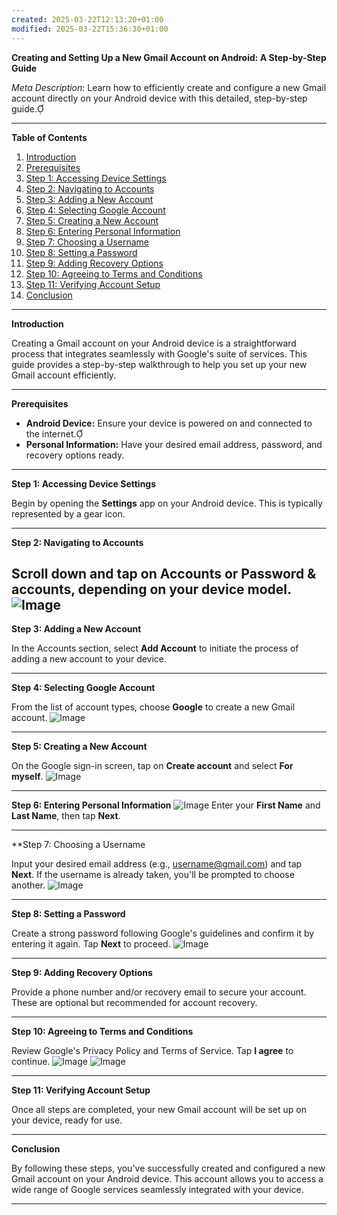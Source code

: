 ```yaml
---
created: 2025-03-22T12:13:20+01:00
modified: 2025-03-22T15:36:30+01:00
---
```


**Creating and Setting Up a New Gmail Account on Android: A Step-by-Step Guide**

*Meta Description:* Learn how to efficiently create and configure a new Gmail account directly on your Android device with this detailed, step-by-step guide.

---

**Table of Contents**

1. [Introduction](#introduction)
2. [Prerequisites](#prerequisites)
3. [Step 1: Accessing Device Settings](#step-1-accessing-device-settings)
4. [Step 2: Navigating to Accounts](#step-2-navigating-to-accounts)
5. [Step 3: Adding a New Account](#step-3-adding-a-new-account)
6. [Step 4: Selecting Google Account](#step-4-selecting-google-account)
7. [Step 5: Creating a New Account](#step-5-creating-a-new-account)
8. [Step 6: Entering Personal Information](#step-6-entering-personal-information)
9. [Step 7: Choosing a Username](#step-7-choosing-a-username)
10. [Step 8: Setting a Password](#step-8-setting-a-password)
11. [Step 9: Adding Recovery Options](#step-9-adding-recovery-options)
12. [Step 10: Agreeing to Terms and Conditions](#step-10-agreeing-to-terms-and-conditions)
13. [Step 11: Verifying Account Setup](#step-11-verifying-account-setup)
14. [Conclusion](#conclusion)

---

**Introduction**

Creating a Gmail account on your Android device is a straightforward process that integrates seamlessly with Google's suite of services. This guide provides a step-by-step walkthrough to help you set up your new Gmail account efficiently.

---

**Prerequisites**

- **Android Device:** Ensure your device is powered on and connected to the internet.
- **Personal Information:** Have your desired email address, password, and recovery options ready.

---

**Step 1: Accessing Device Settings**

Begin by opening the **Settings** app on your Android device. This is typically represented by a gear icon.



---

**Step 2: Navigating to Accounts**

Scroll down and tap on **Accounts** or **Password & accounts**, depending on your device model.
![Image](./08c9044417cdb9ed2fa30c333095d9fd.png) 
---

**Step 3: Adding a New Account**

In the Accounts section, select **Add Account** to initiate the process of adding a new account to your device.



---

**Step 4: Selecting Google Account**

From the list of account types, choose **Google** to create a new Gmail account. ![Image](./566cf5fcb4acd0170841a0c06716c076.png) 



---

**Step 5: Creating a New Account**

On the Google sign-in screen, tap on **Create account** and select **For myself**.
![Image](./3644f69b644bb33c373eb83e77d36891.png) 

---

**Step 6: Entering Personal Information**
![Image](./9d79ec34be4674ee52e9906cbe032e15.png) 
Enter your **First Name** and **Last Name**, then tap **Next**. 



---

**Step 7: Choosing a Username 

Input your desired email address (e.g., username@gmail.com) and tap **Next**. If the username is already taken, you'll be prompted to choose another. 
![Image](./90a4e83850929bc34e889e4bb492cbd9.png) 



---

**Step 8: Setting a Password**

Create a strong password following Google's guidelines and confirm it by entering it again. Tap **Next** to proceed.
![Image](./1166d6482d33cc04bea11e7db4588665.png) 


---

**Step 9: Adding Recovery Options**

Provide a phone number and/or recovery email to secure your account. These are optional but recommended for account recovery.



---

**Step 10: Agreeing to Terms and Conditions**

Review Google's Privacy Policy and Terms of Service. Tap **I agree** to continue.
![Image](./58f0f26ac5f52fac77d507c755821c20.png) ![Image](./a446e7d3ab84bc76dd66e2372038b3b9.png) 

---

**Step 11: Verifying Account Setup**

Once all steps are completed, your new Gmail account will be set up on your device, ready for use.


---

**Conclusion**

By following these steps, you've successfully created and configured a new Gmail account on your Android device. This account allows you to access a wide range of Google services seamlessly integrated with your device.

---
